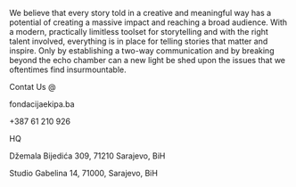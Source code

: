 We believe that every story told in a creative and meaningful way has a potential of creating a massive impact and reaching a broad audience. With a modern, practically limitless toolset for storytelling and with the right talent involved, everything is in place for telling stories that matter and inspire. Only by establishing a two-way communication and by breaking beyond the echo chamber can a new light be shed upon the issues that we oftentimes find insurmountable.

Contat Us @

fondacijaekipa.ba

+387 61 210 926

HQ

Džemala Bijedića 309, 71210 Sarajevo, BiH

Studio
Gabelina 14, 71000, Sarajevo, BiH
